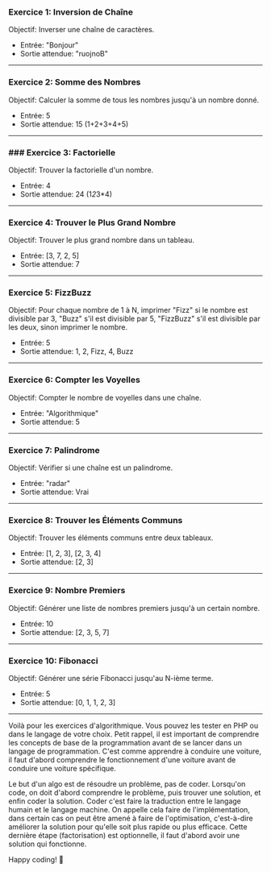 ### Exercice 1: Inversion de Chaîne

Objectif: Inverser une chaîne de caractères.

- Entrée: "Bonjour"
- Sortie attendue: "ruojnoB"

---

### Exercice 2: Somme des Nombres

Objectif: Calculer la somme de tous les nombres jusqu'à un nombre donné.

- Entrée: 5
- Sortie attendue: 15 (1+2+3+4+5)

---

### ### Exercice 3: Factorielle

Objectif: Trouver la factorielle d'un nombre.

- Entrée: 4
- Sortie attendue: 24 (1*2*3\*4)

---

### Exercice 4: Trouver le Plus Grand Nombre

Objectif: Trouver le plus grand nombre dans un tableau.

- Entrée: [3, 7, 2, 5]
- Sortie attendue: 7

---

### Exercice 5: FizzBuzz

Objectif: Pour chaque nombre de 1 à N, imprimer "Fizz" si le nombre est divisible par 3, "Buzz" s'il est divisible par 5, "FizzBuzz" s'il est divisible par les deux, sinon imprimer le nombre.

- Entrée: 5
- Sortie attendue: 1, 2, Fizz, 4, Buzz


---

### Exercice 6: Compter les Voyelles

Objectif: Compter le nombre de voyelles dans une chaîne.

- Entrée: "Algorithmique"
- Sortie attendue: 5

---

### Exercice 7: Palindrome

Objectif: Vérifier si une chaîne est un palindrome.

- Entrée: "radar"
- Sortie attendue: Vrai

---

### Exercice 8: Trouver les Éléments Communs

Objectif: Trouver les éléments communs entre deux tableaux.

- Entrée: [1, 2, 3], [2, 3, 4]
- Sortie attendue: [2, 3]

---

### Exercice 9: Nombre Premiers

Objectif: Générer une liste de nombres premiers jusqu'à un certain nombre.

- Entrée: 10
- Sortie attendue: [2, 3, 5, 7]

---

### Exercice 10: Fibonacci

Objectif: Générer une série Fibonacci jusqu'au N-ième terme.

- Entrée: 5
- Sortie attendue: [0, 1, 1, 2, 3]

---

Voilà pour les exercices d'algorithmique. Vous pouvez les tester en PHP ou dans le langage de votre choix. Petit rappel, il est important de comprendre les concepts de base de la programmation avant de se lancer dans un langage de programmation. C'est comme apprendre à conduire une voiture, il faut d'abord comprendre le fonctionnement d'une voiture avant de conduire une voiture spécifique.

Le but d'un algo est de résoudre un problème, pas de coder. Lorsqu'on code, on doit d'abord comprendre le problème, puis trouver une solution, et enfin coder la solution. Coder c'est faire la traduction entre le langage humain et le langage machine. On appelle cela faire de l'implémentation, dans certain cas on peut être amené à faire de l'optimisation, c'est-à-dire améliorer la solution pour qu'elle soit plus rapide ou plus efficace. Cette dernière étape (factorisation) est optionnelle, il faut d'abord avoir une solution qui fonctionne.

Happy coding! 🤖
